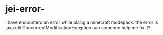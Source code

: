 # jei-error-
i have encounterd an error while plaing a minecraft modepack. the error is  java.util.ConcurrentModificationException can someone help me fix it?
